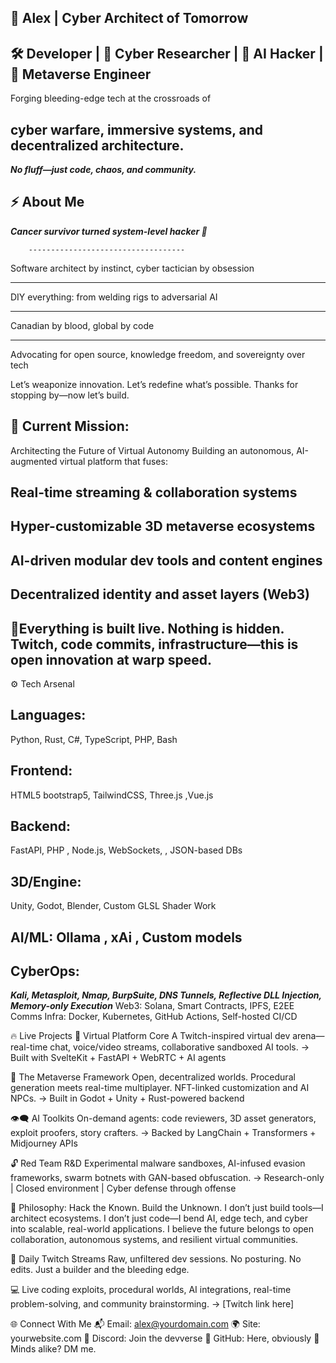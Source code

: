## 👾 Alex | Cyber Architect of Tomorrow
## 🛠️ Developer | 🔐 Cyber Researcher | 🧠 AI Hacker | 🧪 Metaverse Engineer
Forging bleeding-edge tech at the crossroads of 
## cyber warfare, immersive systems, and decentralized architecture.
***No fluff—just code, chaos, and community.***

## ⚡ About Me

***Cancer survivor turned system-level hacker 🧬***

        -----------------------------------
 
Software architect by instinct, cyber tactician by obsession

-------------------------------------------------------

DIY everything: from welding rigs to adversarial AI

--------------------------------------------------------

Canadian by blood, global by code

--------------------------------------------------

Advocating for open source, knowledge freedom, and sovereignty over tech

Let’s weaponize innovation. Let’s redefine what’s possible.
Thanks for stopping by—now let’s build.



## 🚧 Current Mission: 
Architecting the Future of Virtual Autonomy
Building an autonomous, AI-augmented virtual platform that fuses:

## Real-time streaming & collaboration systems

## Hyper-customizable 3D metaverse ecosystems

## AI-driven modular dev tools and content engines

## Decentralized identity and asset layers (Web3)

## 👀Everything is built live. Nothing is hidden. Twitch, code commits, infrastructure—this is open innovation at warp speed.

⚙️ Tech Arsenal
## Languages: 
Python, Rust, C#, TypeScript, PHP, Bash
## Frontend:
 HTML5 bootstrap5, TailwindCSS, Three.js ,Vue.js 
## Backend:
 FastAPI, PHP , Node.js, WebSockets, , JSON-based DBs
## 3D/Engine: 
Unity, Godot, Blender, Custom GLSL Shader Work
## AI/ML: Ollama , xAi , Custom models 
## CyberOps:
***Kali, Metasploit, Nmap, BurpSuite, DNS Tunnels, Reflective DLL Injection, Memory-only Execution***
Web3: Solana, Smart Contracts, IPFS, E2EE Comms
Infra: Docker, Kubernetes, GitHub Actions, Self-hosted CI/CD

🔥 Live Projects
🧬 Virtual Platform Core
A Twitch-inspired virtual dev arena—real-time chat, voice/video streams, collaborative sandboxed AI tools.
→ Built with SvelteKit + FastAPI + WebRTC + AI agents

🌌 The Metaverse Framework
Open, decentralized worlds. Procedural generation meets real-time multiplayer. NFT-linked customization and AI NPCs.
→ Built in Godot + Unity + Rust-powered backend

👁️‍🗨️ AI Toolkits
On-demand agents: code reviewers, 3D asset generators, exploit proofers, story crafters.
→ Backed by LangChain + Transformers + Midjourney APIs

🔓 Red Team R&D
Experimental malware sandboxes, AI-infused evasion frameworks, swarm botnets with GAN-based obfuscation.
→ Research-only | Closed environment | Cyber defense through offense

🧠 Philosophy: Hack the Known. Build the Unknown.
I don’t just build tools—I architect ecosystems.
I don’t just code—I bend AI, edge tech, and cyber into scalable, real-world applications.
I believe the future belongs to open collaboration, autonomous systems, and resilient virtual communities.

🎥 Daily Twitch Streams
Raw, unfiltered dev sessions.
No posturing. No edits.
Just a builder and the bleeding edge.

💻 Live coding exploits, procedural worlds, AI integrations, real-time problem-solving, and community brainstorming.
→ [Twitch link here]

🌐 Connect With Me
📬 Email: alex@yourdomain.com
🌍 Site: yourwebsite.com
💬 Discord: Join the devverse
🔐 GitHub: Here, obviously
🧠 Minds alike? DM me.


